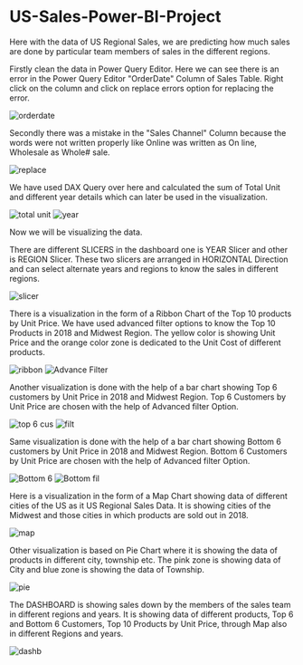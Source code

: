 # US-Sales-Power-BI-Project

Here with the data of US Regional Sales, we are predicting how much sales are done by particular team members of sales in the different regions.

Firstly clean the data in Power Query Editor. Here we can see there is an error in the Power Query Editor "OrderDate" Column of Sales Table. Right click on the column and click on replace errors option for replacing the error.

![orderdate](https://user-images.githubusercontent.com/79398731/182012957-38e6564b-3fe5-4a73-b031-cd4b9dc5764a.PNG)


Secondly there was a mistake in the "Sales Channel" Column because the words were not written properly like Online was written as On line, Wholesale as Whole# sale.

![replace](https://user-images.githubusercontent.com/79398731/182015749-b29340ff-c51d-435c-816c-72db24b2633b.PNG)


We have used DAX Query over here and calculated the sum of Total Unit and different year details which can later be used in the visualization.

![total unit](https://user-images.githubusercontent.com/79398731/182015671-9beaeaec-5ec8-43b7-9098-5406b152fd11.PNG)  ![year](https://user-images.githubusercontent.com/79398731/182015674-30fbc4c6-c545-4c24-865e-2f1360f1bcae.PNG)


Now we will be visualizing the data.

There are different SLICERS in the dashboard one is YEAR Slicer and other is REGION Slicer. These two slicers are arranged in HORIZONTAL Direction and can select alternate years and regions to know the sales in different regions.

![slicer](https://user-images.githubusercontent.com/79398731/182013760-c798f8f5-f3f6-44c8-9e08-d7167c10ddd4.PNG)

There is a visualization in the form of a Ribbon Chart of the Top 10 products by Unit Price. We have used advanced filter options to know the Top 10 Products in 2018 and Midwest Region. The yellow color is showing Unit Price and the orange color zone is dedicated to the Unit Cost of different products.

![ribbon](https://user-images.githubusercontent.com/79398731/182014292-2ede8b21-9d13-4593-be44-8d2bf9c5ffe5.PNG)   ![Advance Filter](https://user-images.githubusercontent.com/79398731/182014298-26621c46-e4ca-416d-b40c-12205d91b699.PNG)


Another visualization is done with the help of a bar chart showing Top 6 customers by Unit Price in 2018 and Midwest Region. Top 6 Customers by Unit Price are chosen with the help of Advanced filter Option.

![top 6 cus](https://user-images.githubusercontent.com/79398731/182014521-04167857-4576-49f1-9961-1f899069ef08.PNG)   ![filt](https://user-images.githubusercontent.com/79398731/182014528-c5df814a-e0da-44b9-a6ef-c1c1a43006df.PNG)

Same visualization is done with the help of a bar chart showing Bottom 6 customers by Unit Price in 2018 and Midwest Region. Bottom 6 Customers by Unit Price are chosen with the help of Advanced filter Option.

![Bottom 6](https://user-images.githubusercontent.com/79398731/182014687-c41f9095-9b73-4b53-874f-997eee41f99c.PNG)    ![Bottom fil](https://user-images.githubusercontent.com/79398731/182014694-11d5db3a-c745-44c7-a72d-50e9693e766e.PNG)

Here is a visualization in the form of a Map Chart showing data of different cities of the US as it US Regional Sales Data. It is showing cities of the Midwest and those cities in which products are sold out in 2018.

![map](https://user-images.githubusercontent.com/79398731/182015137-f06947b4-c9d7-4d43-ba77-f1ba2883d07d.PNG)

Other visualization is based on Pie Chart where it is showing the data of products in different city, township etc. The pink zone is showing data of City and blue zone is showing the data of Township.

![pie](https://user-images.githubusercontent.com/79398731/182015304-a8a9dd4a-c84c-4920-87e5-e48a6e6bfd8a.PNG)

The DASHBOARD is showing sales down by the members of the sales team in different regions and years. It is showing data of different products, Top 6 and Bottom 6 Customers, Top 10 Products by Unit Price, through Map also in different Regions and years.


![dashb](https://user-images.githubusercontent.com/79398731/182016015-d16ea853-e9dd-45df-900a-224cfec73933.PNG)

